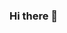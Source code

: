 ### Hi there 👋

<!--
**darina9/darina9** is a ✨ _special_ ✨ repository because its `README.md` (this file) appears on your GitHub profile.

Here are some ideas to get you started:

- 🔭 I’m currently working as a mom.
- 🌱 I’m currently learning at GeekBrains
- 👯 I’m looking to collaborate with the whole world
- 🤔 I’m looking for help in learning
- 💬 Ask me about difficult to be a mom?
- 📫 How to reach me: krastinadv@mail.ru

